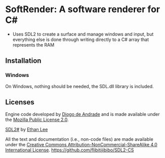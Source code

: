 # SoftRender: A software renderer for C#

* Uses SDL2 to create a surface and manage windows and input, but everything else is done through writing directly to a C# array that represents the RAM

## Installation

### Windows

On Windows, nothing should be needed, the SDL.dll library is included.

## Licenses

Engine code developed by [Diogo de Andrade][DAndrade] and is made available under the [Mozilla Public License 2.0][MPLv2].

[SDL2#][SDL2#] by [Ethan Lee][ELee]

All the text and documentation (i.e., non-code files) are made available under
the [Creative Commons Attribution-NonCommercial-ShareAlike 4.0 International
License][CC BY-NC-SA 4.0].
https://github.com/flibitijibibo/SDL2-CS

[MPLv2]:https://opensource.org/licenses/MPL-2.0
[CC BY-NC-SA 4.0]:https://creativecommons.org/licenses/by-nc-sa/4.0/
[SDL2#]:https://github.com/flibitijibibo/SDL2-CS/blob/master/LICENSE
[ELee]:https://github.com/flibitijibibo
[DAndrade]:https://github.com/DiogoDeAndrade

